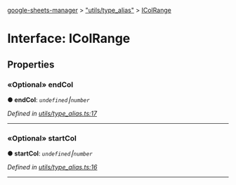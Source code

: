 [google-sheets-manager](../README.md) > ["utils/type_alias"](../modules/_utils_type_alias_.md) > [IColRange](../interfaces/_utils_type_alias_.icolrange.md)



# Interface: IColRange


## Properties
<a id="endcol"></a>

### «Optional» endCol

**●  endCol**:  *`undefined`⎮`number`* 

*Defined in [utils/type_alias.ts:17](https://github.com/AbdelrahmanRamadan/google-sheets-manager/blob/8df96f0/src/utils/type_alias.ts#L17)*





___

<a id="startcol"></a>

### «Optional» startCol

**●  startCol**:  *`undefined`⎮`number`* 

*Defined in [utils/type_alias.ts:16](https://github.com/AbdelrahmanRamadan/google-sheets-manager/blob/8df96f0/src/utils/type_alias.ts#L16)*





___


